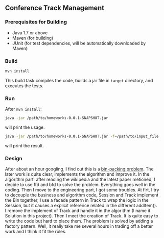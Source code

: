 ## Conference Track Management

### Prerequisites for Building
* Java 1.7 or above
* Maven (for building)
* JUnit (for test dependencies, will be automatically downloaded by Maven)

### Build

```bash
mvn install
```

This build task compiles the code, builds a jar file in `target` directory, and executes the tests.

### Run

After `mvn install`:

```bash
java -jar /path/to/homeworks-0.0.1-SNAPSHOT.jar
```
will print the usage.

```bash
java -jar /path/to/homeworks-0.0.1-SNAPSHOT.jar -f=/path/to/input_file
```
will print the result.

### Design

After about an hour googling, I find out this is a [bin-packing problem](https://en.wikipedia.org/wiki/Bin_packing_problem). The later work is quite clear, implements the algorithm and improve it. In the algorithm part, after reading the wikipedia and the latest paper metioned, I decide to use ffd and bfd to solve the problem. Everything goes well in the coding. Then I move to the engineering part, I got some troubles. At firt, I try to decouple the business and algorithm code, Session and Track implement the Bin together, I use a facade pattern in Track to wrap the logic in the Session, but it causes a explicit reference related in the different addItem(). I remove the implement of Track and handle it in the algorithm (I name it Solution in this project). Then I meet the creation of Track. It is quite easy to write the code but hard to place them. The problem is solved by adding a factory pattern. Well, it really take me several hours in trading off a better work and I think it fit the rules.
